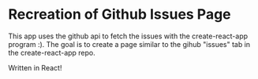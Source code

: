 # Recreation of Github Issues Page

This app uses the github api to fetch the issues with the create-react-app program :). The goal is to create a page similar to the gihub "issues" tab in the create-react-app repo.

Written in React!
